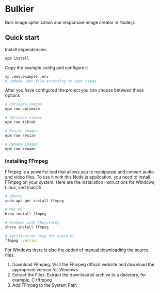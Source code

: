 # Bulkier

Bulk image optimization and responsive image creator in Node.js

## Quick start

Install dependencies

```bash
npm install
```

Copy the example config and configure it

```bash
cp .env.example .env
# update .env file according to your needs
```

After you have configured the project you can choose between these options

```bash
# Optimize images
npm run optimize

# Optimize videos
npm run tiktok

# Resize images
npm run resize

# Rename images
npm run rename
```

### Installing FFmpeg

FFmpeg is a powerful tool that allows you to manipulate and convert audio and video files.
To use it with this Node.js application, you need to install FFmpeg on your system.
Here are the installation instructions for Windows, Linux, and macOS:

```bash
# Ubuntu
sudo apt-get install ffmpeg

# Mac OS
brew install ffmpeg

# Windows with Chocolatey
choco install ffmpeg

# Verification step for every OS
ffmpeg -version
```

For Windows there is also the option of manual downloading the source files:

1. Download FFmpeg: Visit the FFmpeg official website and download the appropriate version for Windows.
2. Extract the Files: Extract the downloaded archive to a directory, for example, C:\ffmpeg.
3. Add FFmpeg to the System Path
